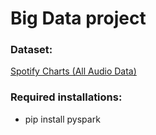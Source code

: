 # Big Data project

### Dataset:
[Spotify Charts (All Audio Data)]([https://teams.microsoft.com/l/message/19:022a9c5f67014d95ad9d5fc3b8f55954@thread.v2/1728573438298?context=%7B%22contextType%22%3A%22chat%22%7D](https://www.kaggle.com/datasets/sunnykakar/spotify-charts-all-audio-data/data))

### Required installations:
- pip install pyspark
